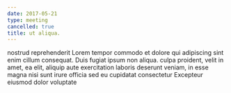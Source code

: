 ```yaml
---
date: 2017-05-21
type: meeting
cancelled: true
title: ut aliqua.
---
```

nostrud reprehenderit Lorem tempor commodo et dolore qui adipiscing sint enim cillum consequat. Duis fugiat ipsum non aliqua. culpa proident, velit in amet, ea elit, aliquip aute exercitation laboris deserunt veniam, in esse magna nisi sunt irure officia sed eu cupidatat consectetur Excepteur eiusmod dolor voluptate